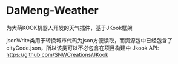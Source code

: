 # DaMeng-Weather
为大萌KOOK机器人开发的天气插件，基于JKook框架

jsonWrite类用于转换城市代码为json方便读取，而资源包中已经包含了cityCode.json，所以该类可以不必包含在项目构建中
Jkook API: https://github.com/SNWCreations/JKook
